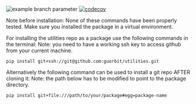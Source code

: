 ![example branch parameter](https://github.com/guorbit/utilities/actions/workflows/python-app.yml/badge.svg?branch=main) [![codecov](https://codecov.io/github/guorbit/utilities/branch/main/graph/badge.svg?token=3RVZAHQ4W2)](https://codecov.io/github/guorbit/utilities)

Note before installation: None of these commands have been properly tested. Make sure you installed the package in a virtual environment.

For installing the utilities repo as a package use the following commands in the terminal:
Note: you need to have a working ssh key to access github from your current machine.

```
pip install git+ssh://git@github.com:guorbit/utilities.git

```


Alternatively the following command can be used to install a git repo AFTER cloning it:
Note: the path below has to be modified to point to the package directory.
```
pip install git+file:///path/to/your/package#egg=package-name

```
